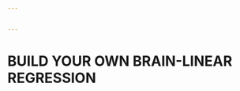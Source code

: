 ```yaml
---


---
```


<h1 id="build-your-own-brain-linear-regression">BUILD YOUR OWN BRAIN-LINEAR REGRESSION</h1>

